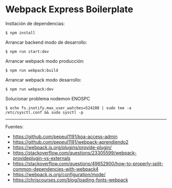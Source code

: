# Webpack Express Boilerplate

Instlación de dependencias:

    $ npm install

Arrancar backend modo de desarrollo:

    $ npm run start:dev

Arrancar webpack modo producción:

    $ npm run webpack:build   

Arrancar webpack modo desarrollo:

    $ npm run webpack:dev

Solucionar problema nodemon ENOSPC

    $ echo fs.inotify.max_user_watches=524288 | sudo tee -a /etc/sysctl.conf && sudo sysctl -p

---

Fuentes:

+ https://github.com/pepeul1191/koa-access-admin
+ https://github.com/pepeul1191/webpack-aprendiendo2
+ https://webpack.js.org/plugins/provide-plugin/
+ https://stackoverflow.com/questions/23305599/webpack-provideplugin-vs-externals
+ https://stackoverflow.com/questions/49652900/how-to-properly-split-common-dependencies-with-webpack4
+ https://webpack.js.org/configuration/mode/
+ https://chriscourses.com/blog/loading-fonts-webpack
